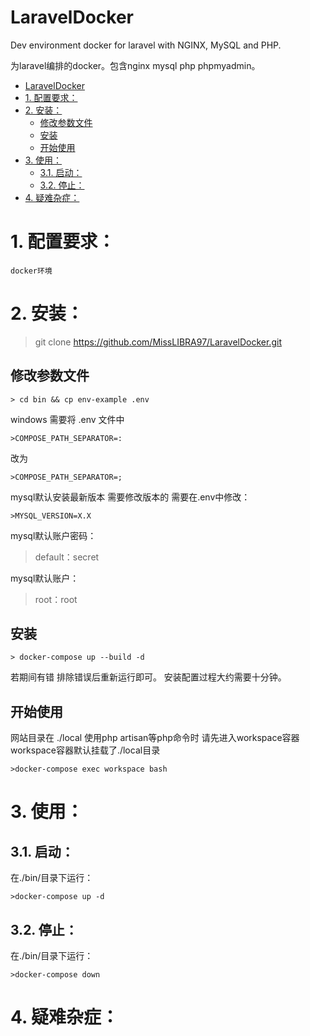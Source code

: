 # LaravelDocker
Dev environment docker for laravel with NGINX, MySQL and PHP.

为laravel编排的docker。包含nginx mysql php phpmyadmin。
<!-- TOC -->

- [LaravelDocker](#laraveldocker)
- [1. 配置要求：](#1-配置要求)
- [2. 安装：](#2-安装)
    - [修改参数文件](#修改参数文件)
    - [安装](#安装)
    - [开始使用](#开始使用)
- [3. 使用：](#3-使用)
    - [3.1. 启动：](#31-启动)
    - [3.2. 停止：](#32-停止)
- [4. 疑难杂症：](#4-疑难杂症)

<!-- /TOC -->
# 1. 配置要求：
    docker环境
# 2. 安装：

> git clone https://github.com/MissLIBRA97/LaravelDocker.git

## 修改参数文件

    > cd bin && cp env-example .env

windows 需要将 .env 文件中

    >COMPOSE_PATH_SEPARATOR=:

改为

    >COMPOSE_PATH_SEPARATOR=;

mysql默认安装最新版本 需要修改版本的 需要在.env中修改：

    >MYSQL_VERSION=X.X

mysql默认账户密码：

>default：secret

mysql默认账户：

>root：root

## 安装

    > docker-compose up --build -d

若期间有错 排除错误后重新运行即可。
安装配置过程大约需要十分钟。

## 开始使用

网站目录在 ./local
使用php artisan等php命令时 请先进入workspace容器
workspace容器默认挂载了./local目录

    >docker-compose exec workspace bash

# 3. 使用：

## 3.1. 启动：

在./bin/目录下运行：

    >docker-compose up -d

## 3.2. 停止：

在./bin/目录下运行：

    >docker-compose down


# 4. 疑难杂症：

